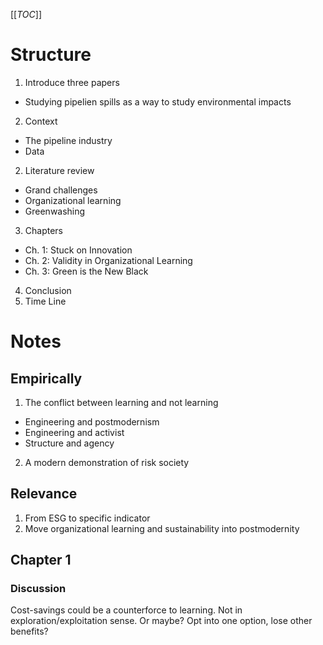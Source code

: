 [[_TOC_]]

# Structure

1. Introduce three papers
* Studying pipelien spills as a way to study environmental impacts
2. Context
* The pipeline industry
* Data
2. Literature review
* Grand challenges
* Organizational learning
* Greenwashing
3. Chapters
* Ch. 1: Stuck on Innovation
* Ch. 2: Validity in Organizational Learning
* Ch. 3: Green is the New Black
4. Conclusion
5. Time Line

# Notes

## Empirically

1. The conflict between learning and not learning
* Engineering and postmodernism
* Engineering and activist
* Structure and agency
2. A modern demonstration of risk society

## Relevance

1. From ESG to specific indicator
2. Move organizational learning and sustainability into postmodernity

## Chapter 1

### Discussion

Cost-savings could be a counterforce to learning. Not in exploration/exploitation sense. Or maybe? Opt into one option, lose other benefits?